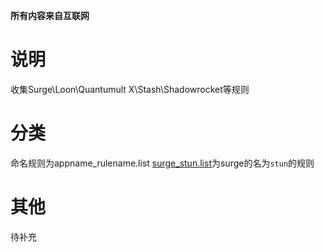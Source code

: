 **所有内容来自互联网**
# 说明
收集Surge\Loon\Quantumult X\Stash\Shadowrocket等规则
# 分类
命名规则为appname_rulename.list
[surge_stun.list](https://raw.githubusercontent.com/BlackCCCat/Rules/main/surge_stun.list)为surge的名为`stun`的规则
# 其他
待补充
